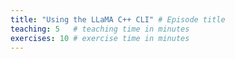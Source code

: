 ```yaml
---
title: "Using the LLaMA C++ CLI" # Episode title
teaching: 5   # teaching time in minutes
exercises: 10 # exercise time in minutes
---
```

